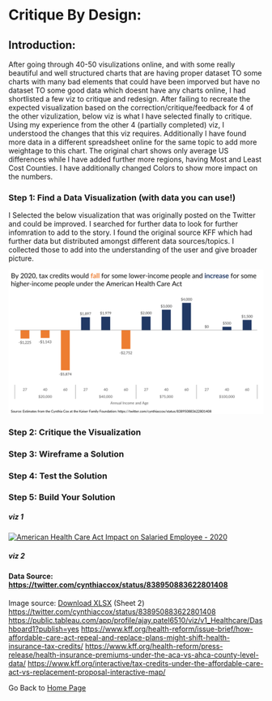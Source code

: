 # Critique By Design:

## Introduction:
After going through 40-50 visulizations online, and with some really beautiful and well structured charts that are having proper dataset TO some charts with many bad elements that could have been imporved but have no dataset TO some good data which doesnt have any charts online, I had shortlisted a few viz to critique and redesign. After failing to recreate the expected visualization based on the correction/critique/feedback for 4 of the other vizulization, below viz is what I have selected finally to critique. Using my experience from the other 4 (partially completed) viz, I understood the changes that this viz requires. Additionally I have found more data in a different spreadsheet online for the same topic to add more weightage to this chart. The original chart shows only average US differences while I have added further more regions, having Most and Least Cost Counties. I have additionally changed Colors to show more impact on the numbers.

### Step 1: Find a Data Visualization (with data you can use!)

I Selected the below visualization that was originally posted on the Twitter and could be improved. I searched for further data to look for further infomration to add to the story. I found the original source KFF which had further data but distributed amongst different data sources/topics. I collected those to add into the understanding of the user and give broader picture. 

![Graph](/HealthCare_CritiqueByDesign_OG.png)


### Step 2: Critique the Visualization

### Step 3: Wireframe a Solution

### Step 4: Test the Solution

### Step 5: Build Your Solution

##### viz 1
<div><div class='tableauPlaceholder' id='viz1636417525087' style='position: relative'><noscript><a href='#'><img alt='American Health Care Act Impact on Salaried Employee - 2020 ' src='https:&#47;&#47;public.tableau.com&#47;static&#47;images&#47;v1&#47;v1_Healthcare&#47;Dashboard1&#47;1_rss.png' style='border: none' /></a></noscript><object class='tableauViz'  style='display:none;'><param name='host_url' value='https%3A%2F%2Fpublic.tableau.com%2F' /> <param name='embed_code_version' value='3' /> <param name='site_root' value='' /><param name='name' value='v1_Healthcare&#47;Dashboard1' /><param name='tabs' value='no' /><param name='toolbar' value='yes' /><param name='static_image' value='https:&#47;&#47;public.tableau.com&#47;static&#47;images&#47;v1&#47;v1_Healthcare&#47;Dashboard1&#47;1.png' /> <param name='animate_transition' value='yes' /><param name='display_static_image' value='yes' /><param name='display_spinner' value='yes' /><param name='display_overlay' value='yes' /><param name='display_count' value='yes' /><param name='language' value='en-US' /><param name='filter' value='publish=yes' /></object></div>                <script type='text/javascript'>                    var divElement = document.getElementById('viz1636417525087');                    var vizElement = divElement.getElementsByTagName('object')[0];                    if ( divElement.offsetWidth > 800 ) { vizElement.style.width='1350px';vizElement.style.height='927px';} else if ( divElement.offsetWidth > 500 ) { vizElement.style.width='1350px';vizElement.style.height='927px';} else { vizElement.style.width='100%';vizElement.style.height='727px';}                     var scriptElement = document.createElement('script');                    scriptElement.src = 'https://public.tableau.com/javascripts/api/viz_v1.js';                    vizElement.parentNode.insertBefore(scriptElement, vizElement);                </script></div>


##### viz 2
<div class="flourish-embed flourish-chart" data-src="visualisation/7778756"><script src="https://public.flourish.studio/resources/embed.js"></script></div>


#### Data Source: https://twitter.com/cynthiaccox/status/838950883622801408

Image source: [Download XLSX](http://policyviz.com/wp-content/uploads/2017/03/ACA-ACHA-comparison.xlsx) (Sheet 2)
https://twitter.com/cynthiaccox/status/838950883622801408
https://public.tableau.com/app/profile/ajay.patel6510/viz/v1_Healthcare/Dashboard1?publish=yes
https://www.kff.org/health-reform/issue-brief/how-affordable-care-act-repeal-and-replace-plans-might-shift-health-insurance-tax-credits/
https://www.kff.org/health-reform/press-release/health-insurance-premiums-under-the-aca-vs-ahca-county-level-data/
https://www.kff.org/interactive/tax-credits-under-the-affordable-care-act-vs-replacement-proposal-interactive-map/

Go Back to [Home Page](/README.md)
